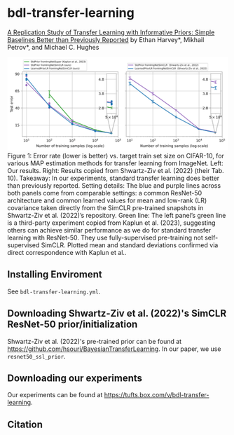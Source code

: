 # bdl-transfer-learning

[A Replication Study of Transfer Learning with Informative Priors: Simple Baselines Better than Previously Reported]() by Ethan Harvey*, Mikhail Petrov*, and Michael C. Hughes

![Figure 1](./notebooks/replication.png)
Figure 1: Error rate (lower is better) vs. target train set size on CIFAR-10, for various MAP estimation methods for transfer learning from ImageNet. Left: Our results. Right: Results copied from Shwartz-Ziv et al. (2022) (their Tab. 10). Takeaway: In our experiments, standard transfer learning does better than previously reported. Setting details: The blue and purple lines across both panels come from comparable settings: a common ResNet-50 architecture and common learned values for mean and low-rank (LR) covariance taken directly from the SimCLR pre-trained snapshots in Shwartz-Ziv et al. (2022)’s repository. Green line: The left panel’s green line is a third-party experiment copied from Kaplun et al. (2023), suggesting others can achieve similar performance as we do for standard transfer learning with ResNet-50. They use fully-supervised pre-training not self-supervised SimCLR. Plotted mean and standard deviations confirmed via direct correspondence with Kaplun et al..

## Installing Enviroment
See `bdl-transfer-learning.yml`.

## Downloading Shwartz-Ziv et al. (2022)'s SimCLR ResNet-50 prior/initialization
Shwartz-Ziv et al. (2022)'s pre-trained prior can be found at https://github.com/hsouri/BayesianTransferLearning. In our paper, we use `resnet50_ssl_prior`.

## Downloading our experiments
Our experiments can be found at https://tufts.box.com/v/bdl-transfer-learning.

## Citation
